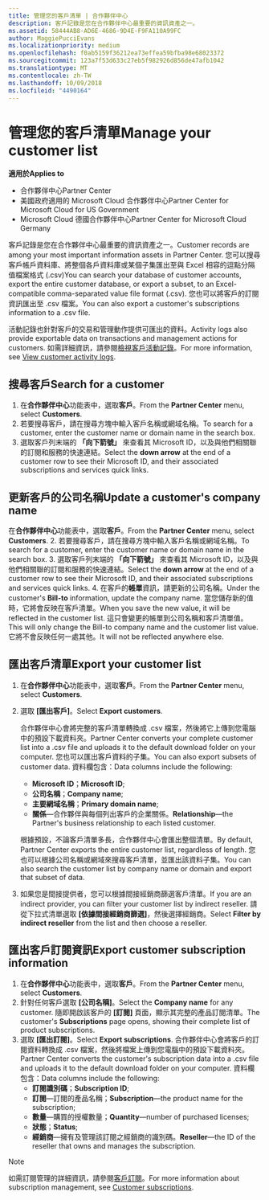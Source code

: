 ```yaml
---
title: 管理您的客戶清單 | 合作夥伴中心
description: 客戶記錄是您在合作夥伴中心最重要的資訊資產之一。
ms.assetid: 58444AB8-AD6E-4686-9D4E-F9FA110A99FC
author: MaggiePucciEvans
ms.localizationpriority: medium
ms.openlocfilehash: f0ab5159f36212ea73effea59bfba98e68023372
ms.sourcegitcommit: 123a7f53d633c27eb5f982926d856de47afb1042
ms.translationtype: MT
ms.contentlocale: zh-TW
ms.lasthandoff: 10/09/2018
ms.locfileid: "4490164"
---
```

# <a name="manage-your-customer-list"></a><span data-ttu-id="78ca3-103">管理您的客戶清單</span><span class="sxs-lookup"><span data-stu-id="78ca3-103">Manage your customer list</span></span>

**<span data-ttu-id="78ca3-104">適用於</span><span class="sxs-lookup"><span data-stu-id="78ca3-104">Applies to</span></span>**

-  <span data-ttu-id="78ca3-105">合作夥伴中心</span><span class="sxs-lookup"><span data-stu-id="78ca3-105">Partner Center</span></span>
-  <span data-ttu-id="78ca3-106">美國政府適用的 Microsoft Cloud 合作夥伴中心</span><span class="sxs-lookup"><span data-stu-id="78ca3-106">Partner Center for Microsoft Cloud for US Government</span></span>
-  <span data-ttu-id="78ca3-107">Microsoft Cloud 德國合作夥伴中心</span><span class="sxs-lookup"><span data-stu-id="78ca3-107">Partner Center for Microsoft Cloud Germany</span></span>

<span data-ttu-id="78ca3-108">客戶記錄是您在合作夥伴中心最重要的資訊資產之一。</span><span class="sxs-lookup"><span data-stu-id="78ca3-108">Customer records are among your most important information assets in Partner Center.</span></span> <span data-ttu-id="78ca3-109">您可以搜尋客戶帳戶資料庫、將整個各戶資料庫或某個子集匯出至與 Excel 相容的逗點分隔值檔案格式 (.csv)</span><span class="sxs-lookup"><span data-stu-id="78ca3-109">You can search your database of customer accounts, export the entire customer database, or export a subset, to an Excel-compatible comma-separated value file format (.csv).</span></span> <span data-ttu-id="78ca3-110">您也可以將客戶的訂閱資訊匯出至 .csv 檔案。</span><span class="sxs-lookup"><span data-stu-id="78ca3-110">You can also export a customer's subscriptions information to a .csv file.</span></span>

<span data-ttu-id="78ca3-111">活動記錄也針對客戶的交易和管理動作提供可匯出的資料。</span><span class="sxs-lookup"><span data-stu-id="78ca3-111">Activity logs also provide exportable data on transactions and management actions for customers.</span></span> <span data-ttu-id="78ca3-112">如需詳細資訊，請參閱[檢視客戶活動記錄](activity-logs.md)。</span><span class="sxs-lookup"><span data-stu-id="78ca3-112">For more information, see [View customer activity logs](activity-logs.md).</span></span>


## <a name="search-for-a-customer"></a><span data-ttu-id="78ca3-113">搜尋客戶</span><span class="sxs-lookup"><span data-stu-id="78ca3-113">Search for a customer</span></span>

1.  <span data-ttu-id="78ca3-114">在**合作夥伴中心**功能表中，選取**客戶**。</span><span class="sxs-lookup"><span data-stu-id="78ca3-114">From the **Partner Center** menu, select **Customers**.</span></span>
2.  <span data-ttu-id="78ca3-115">若要搜尋客戶，請在搜尋方塊中輸入客戶名稱或網域名稱。</span><span class="sxs-lookup"><span data-stu-id="78ca3-115">To search for a customer, enter the customer name or domain name in the search box.</span></span>
3.  <span data-ttu-id="78ca3-116">選取客戶列末端的 **「向下箭號」** 來查看其 Microsoft ID，以及與他們相關聯的訂閱和服務的快速連結。</span><span class="sxs-lookup"><span data-stu-id="78ca3-116">Select the **down arrow** at the end of a customer row to see their Microsoft ID, and their associated subscriptions and services quick links.</span></span>

## <a name="update-a-customers-company-name"></a><span data-ttu-id="78ca3-117">更新客戶的公司名稱</span><span class="sxs-lookup"><span data-stu-id="78ca3-117">Update a customer's company name</span></span>

<span data-ttu-id="78ca3-118">在**合作夥伴中心**功能表中，選取**客戶**。</span><span class="sxs-lookup"><span data-stu-id="78ca3-118">From the **Partner Center** menu, select **Customers**.</span></span>
2.  <span data-ttu-id="78ca3-119">若要搜尋客戶，請在搜尋方塊中輸入客戶名稱或網域名稱。</span><span class="sxs-lookup"><span data-stu-id="78ca3-119">To search for a customer, enter the customer name or domain name in the search box.</span></span>
3.  <span data-ttu-id="78ca3-120">選取客戶列末端的 **「向下箭號」** 來查看其 Microsoft ID，以及與他們相關聯的訂閱和服務的快速連結。</span><span class="sxs-lookup"><span data-stu-id="78ca3-120">Select the **down arrow** at the end of a customer row to see their Microsoft ID, and their associated subscriptions and services quick links.</span></span>
4.  <span data-ttu-id="78ca3-121">在客戶的**帳單**資訊，請更新的公司名稱。</span><span class="sxs-lookup"><span data-stu-id="78ca3-121">Under the customer's **Bill-to** information, update the company name.</span></span> <span data-ttu-id="78ca3-122">當您儲存新的值時，它將會反映在客戶清單。</span><span class="sxs-lookup"><span data-stu-id="78ca3-122">When you save the new value, it will be reflected in the customer list.</span></span> <span data-ttu-id="78ca3-123">這只會變更的帳單到公司名稱和客戶清單值。</span><span class="sxs-lookup"><span data-stu-id="78ca3-123">This will only change the Bill-to company name and the customer list value.</span></span> <span data-ttu-id="78ca3-124">它將不會反映任何一處其他。</span><span class="sxs-lookup"><span data-stu-id="78ca3-124">It will not be reflected anywhere else.</span></span>

## <a name="export-your-customer-list"></a><span data-ttu-id="78ca3-125">匯出客戶清單</span><span class="sxs-lookup"><span data-stu-id="78ca3-125">Export your customer list</span></span>

1.  <span data-ttu-id="78ca3-126">在**合作夥伴中心**功能表中，選取**客戶**。</span><span class="sxs-lookup"><span data-stu-id="78ca3-126">From the **Partner Center** menu, select **Customers**.</span></span>
2.  <span data-ttu-id="78ca3-127">選取 **\[匯出客戶\]**。</span><span class="sxs-lookup"><span data-stu-id="78ca3-127">Select **Export customers**.</span></span>

    <span data-ttu-id="78ca3-128">合作夥伴中心會將完整的客戶清單轉換成 .csv 檔案，然後將它上傳到您電腦中的預設下載資料夾。</span><span class="sxs-lookup"><span data-stu-id="78ca3-128">Partner Center converts your complete customer list into a .csv file and uploads it to the default download folder on your computer.</span></span> <span data-ttu-id="78ca3-129">您也可以匯出客戶資料的子集。</span><span class="sxs-lookup"><span data-stu-id="78ca3-129">You can also export subsets of customer data.</span></span> <span data-ttu-id="78ca3-130">資料欄包含：</span><span class="sxs-lookup"><span data-stu-id="78ca3-130">Data columns include the following:</span></span>

    -   <span data-ttu-id="78ca3-131">**Microsoft ID**；</span><span class="sxs-lookup"><span data-stu-id="78ca3-131">**Microsoft ID**;</span></span>
    -   <span data-ttu-id="78ca3-132">**公司名稱**；</span><span class="sxs-lookup"><span data-stu-id="78ca3-132">**Company name**;</span></span>
    -   <span data-ttu-id="78ca3-133">**主要網域名稱**；</span><span class="sxs-lookup"><span data-stu-id="78ca3-133">**Primary domain name**;</span></span>
    -   <span data-ttu-id="78ca3-134">**關係**—合作夥伴與每個列出客戶的企業關係。</span><span class="sxs-lookup"><span data-stu-id="78ca3-134">**Relationship**—the Partner's business relationship to each listed customer.</span></span>

    <span data-ttu-id="78ca3-135">根據預設，不論客戶清單多長，合作夥伴中心會匯出整個清單。</span><span class="sxs-lookup"><span data-stu-id="78ca3-135">By default, Partner Center exports the entire customer list, regardless of length.</span></span> <span data-ttu-id="78ca3-136">您也可以根據公司名稱或網域來搜尋客戶清單，並匯出該資料子集。</span><span class="sxs-lookup"><span data-stu-id="78ca3-136">You can also search the customer list by company name or domain and export that subset of data.</span></span>

3.  <span data-ttu-id="78ca3-137">如果您是間接提供者，您可以根據間接經銷商篩選客戶清單。</span><span class="sxs-lookup"><span data-stu-id="78ca3-137">If you are an indirect provider, you can filter your customer list by indirect reseller.</span></span> <span data-ttu-id="78ca3-138">請從下拉式清單選取 **\[依據間接經銷商篩選\]**，然後選擇經銷商。</span><span class="sxs-lookup"><span data-stu-id="78ca3-138">Select **Filter by indirect reseller** from the list and then choose a reseller.</span></span>


## <a name="export-customer-subscription-information"></a><span data-ttu-id="78ca3-139">匯出客戶訂閱資訊</span><span class="sxs-lookup"><span data-stu-id="78ca3-139">Export customer subscription information</span></span>

1.  <span data-ttu-id="78ca3-140">在**合作夥伴中心**功能表中，選取**客戶**。</span><span class="sxs-lookup"><span data-stu-id="78ca3-140">From the **Partner Center** menu, select **Customers**.</span></span>
2.  <span data-ttu-id="78ca3-141">針對任何客戶選取 **\[公司名稱\]**。</span><span class="sxs-lookup"><span data-stu-id="78ca3-141">Select the **Company name** for any customer.</span></span> <span data-ttu-id="78ca3-142">隨即開啟該客戶的 **\[訂閱\]** 頁面，顯示其完整的產品訂閱清單。</span><span class="sxs-lookup"><span data-stu-id="78ca3-142">The customer's **Subscriptions** page opens, showing their complete list of product subscriptions.</span></span>
3.  <span data-ttu-id="78ca3-143">選取 **\[匯出訂閱\]**。</span><span class="sxs-lookup"><span data-stu-id="78ca3-143">Select **Export subscriptions**.</span></span> <span data-ttu-id="78ca3-144">合作夥伴中心會將客戶的訂閱資料轉換成 .csv 檔案，然後將檔案上傳到您電腦中的預設下載資料夾。</span><span class="sxs-lookup"><span data-stu-id="78ca3-144">Partner Center converts the customer's subscription data into a .csv file and uploads it to the default download folder on your computer.</span></span> <span data-ttu-id="78ca3-145">資料欄包含：</span><span class="sxs-lookup"><span data-stu-id="78ca3-145">Data columns include the following:</span></span>
    -   <span data-ttu-id="78ca3-146">**訂閱識別碼**；</span><span class="sxs-lookup"><span data-stu-id="78ca3-146">**Subscription ID**;</span></span>
    -   <span data-ttu-id="78ca3-147">**訂閱**—訂閱的產品名稱；</span><span class="sxs-lookup"><span data-stu-id="78ca3-147">**Subscription**—the product name for the subscription;</span></span>
    -   <span data-ttu-id="78ca3-148">**數量**—購買的授權數量；</span><span class="sxs-lookup"><span data-stu-id="78ca3-148">**Quantity**—number of purchased licenses;</span></span>
    -   <span data-ttu-id="78ca3-149">**狀態**；</span><span class="sxs-lookup"><span data-stu-id="78ca3-149">**Status**;</span></span>
    -   <span data-ttu-id="78ca3-150">**經銷商**—擁有及管理該訂閱之經銷商的識別碼。</span><span class="sxs-lookup"><span data-stu-id="78ca3-150">**Reseller**—the ID of the reseller that owns and manages the subscription.</span></span>

> [!NOTE]  
> <span data-ttu-id="78ca3-151">如需訂閱管理的詳細資訊，請參閱[客戶訂閱](customer-subscriptions.md)。</span><span class="sxs-lookup"><span data-stu-id="78ca3-151">For more information about subscription management, see [Customer subscriptions](customer-subscriptions.md).</span></span>

     

 

 




